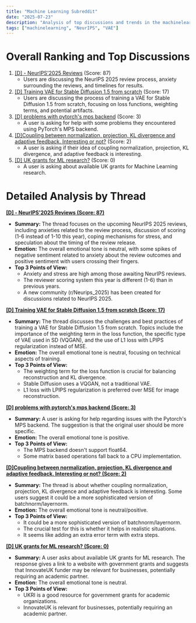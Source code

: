 ```yaml
---
title: "Machine Learning Subreddit"
date: "2025-07-23"
description: "Analysis of top discussions and trends in the machinelearning subreddit"
tags: ["machinelearning", "NeurIPS", "VAE"]
---
```


# Overall Ranking and Top Discussions
1.  [[D] - NeurIPS'2025 Reviews](https://www.reddit.com/r/MachineLearning/comments/1m74ugv/d_neurips2025_reviews/) (Score: 87)
    *   Users are discussing the NeurIPS 2025 review process, anxiety surrounding the reviews, and timelines for results.
2.  [[D] Training VAE for Stable Diffusion 1.5 from scratch](https://www.reddit.com/r/MachineLearning/comments/1m6y8uv/d_training_vae_for_stable_diffusion_15_from/) (Score: 17)
    *   Users are discussing the process of training a VAE for Stable Diffusion 1.5 from scratch, focusing on loss functions, weighting terms, and potential artifacts.
3.  [[D] problems with pytorch's mps backend](https://www.reddit.com/r/MachineLearning/comments/1m7ixro/d_problems_with_pytorchs_mps_backend/) (Score: 3)
    *   A user is asking for help with some problems they encountered using PyTorch's MPS backend.
4.  [[D]Coupling between normalization, projection, KL divergence and adaptive feedback. Interesting or not?](https://www.reddit.com/r/MachineLearning/comments/1m7c1vc/dcoupling_between_normalization_projection_kl/) (Score: 2)
    *   A user is asking if their idea of coupling normalization, projection, KL divergence, and adaptive feedback is interesting.
5.  [[D] UK grants for ML research?](https://www.reddit.com/r/MachineLearning/comments/1m6yo7a/d_uk_grants_for_ml_research/) (Score: 0)
    *   A user is asking about available UK grants for Machine Learning research.

# Detailed Analysis by Thread
**[ [D] - NeurIPS'2025 Reviews (Score: 87)](https://www.reddit.com/r/MachineLearning/comments/1m74ugv/d_neurips2025_reviews/)**
*  **Summary:** The thread focuses on the upcoming NeurIPS 2025 reviews, including anxieties related to the review process, discussion of scoring (1-6 instead of 1-10 this year), coping mechanisms for stress, and speculation about the timing of the review release.
*  **Emotion:** The overall emotional tone is neutral, with some spikes of negative sentiment related to anxiety about the review outcomes and positive sentiment with users crossing their fingers.
*  **Top 3 Points of View:**
    *   Anxiety and stress are high among those awaiting NeurIPS reviews.
    *   The reviewer scoring system this year is different (1-6) than in previous years.
    *   A new community (r/Neurips_2025) has been created for discussions related to NeurIPS 2025.

**[[D] Training VAE for Stable Diffusion 1.5 from scratch (Score: 17)](https://www.reddit.com/r/MachineLearning/comments/1m6y8uv/d_training_vae_for_stable_diffusion_15_from/)**
*  **Summary:** The thread discusses the challenges and best practices of training a VAE for Stable Diffusion 1.5 from scratch. Topics include the importance of the weighting term in the loss function, the specific type of VAE used in SD (VQGAN), and the use of L1 loss with LPIPS regularization instead of MSE.
*  **Emotion:** The overall emotional tone is neutral, focusing on technical aspects of training.
*  **Top 3 Points of View:**
    *   The weighting term for the loss function is crucial for balancing reconstruction and KL divergence.
    *   Stable Diffusion uses a VQGAN, not a traditional VAE.
    *   L1 loss with LPIPS regularization is preferred over MSE for image reconstruction.

**[[D] problems with pytorch's mps backend (Score: 3)](https://www.reddit.com/r/MachineLearning/comments/1m7ixro/d_problems_with_pytorchs_mps_backend/)**
*  **Summary:** A user is asking for help regarding issues with the Pytorch's MPS backend. The suggestion is that the original user should be more specific.
*  **Emotion:** The overall emotional tone is positive.
*  **Top 3 Points of View:**
    *   The MPS backend doesn't support float64.
    *   Some matrix based operations fall back to a CPU implementation.

**[[D]Coupling between normalization, projection, KL divergence and adaptive feedback. Interesting or not? (Score: 2)](https://www.reddit.com/r/MachineLearning/comments/1m7c1vc/dcoupling_between_normalization_projection_kl/)**
*  **Summary:** The thread is about whether coupling normalization, projection, KL divergence and adaptive feedback is interesting. Some users suggest it could be a more sophisticated version of batchnorm/layernorm.
*  **Emotion:** The overall emotional tone is neutral/positive.
*  **Top 3 Points of View:**
    *   It could be a more sophisticated version of batchnorm/layernorm.
    *   The crucial test for this is whether it helps in realistic situations.
    *   It seems like adding an extra error term with extra steps.

**[[D] UK grants for ML research? (Score: 0)](https://www.reddit.com/r/MachineLearning/comments/1m6yo7a/d_uk_grants_for_ml_research/)**
*  **Summary:** A user asks about available UK grants for ML research. The response gives a link to a website with government grants and suggests that InnovateUK funder may be relevant for businesses, potentially requiring an academic partner.
*  **Emotion:** The overall emotional tone is neutral.
*  **Top 3 Points of View:**
    *   UKRI is a good resource for government grants for academic organizations.
    *   InnovateUK is relevant for businesses, potentially requiring an academic partner.
